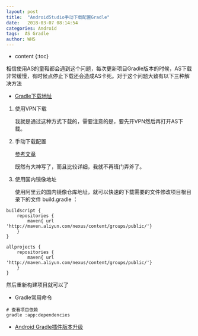 ```yaml
---
layout: post
title:  "AndroidStudio手动下载配置Gradle"
date:   2018-03-07 08:14:54
categories: Android
tags:  AS Gradle
author: WHS
---
```


* content
{:toc}

 相信使用AS的童鞋都会遇到这个问题，每次更新项目Gradle版本的时候，AS下载非常缓慢，有时候点停止下载还会造成AS卡死。对于这个问题大致有以下三种解决方法
  



* [Gradle下载地址](http://services.gradle.org/distributions/)


1. 使用VPN下载

   我就是通过这种方式下载的，需要注意的是，要先开VPN然后再打开AS下载。



2. 手动下载配置

   [参考文章](https://blog.csdn.net/fuchaosz/article/details/51567808)

   既然有大神写了，而且比较详细，我就不再班门弄斧了。


3. 使用国内镜像地址

   使用阿里云的国内镜像仓库地址，就可以快速的下载需要的文件修改项目根目录下的文件 build.gradle ：

```
buildscript {
    repositories {
        maven{ url 'http://maven.aliyun.com/nexus/content/groups/public/'}
    }
}

allprojects {
    repositories {
        maven{ url 'http://maven.aliyun.com/nexus/content/groups/public/'}
    }
}
```

然后重新构建项目就可以了

* Gradle常用命令

```
# 查看项目依赖
gradle :app:dependencies
```


* [Android Gradle插件版本升级](https://developer.android.google.cn/studio/releases/gradle-plugin#revisions)


